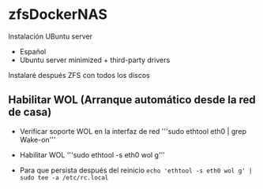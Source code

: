 # zfsDockerNAS

Instalación UBuntu server
- Español
- Ubuntu server minimized + third-party drivers

Instalaré después ZFS con todos los discos

## Habilitar WOL (Arranque automático desde la red de casa)

- Verificar soporte WOL en la interfaz de red
'''sudo ethtool eth0 | grep Wake-on'''

- Habilitar WOL
'''sudo ethtool -s eth0 wol g'''

- Para que persista después del reinicio
```echo 'ethtool -s eth0 wol g' | sudo tee -a /etc/rc.local```


